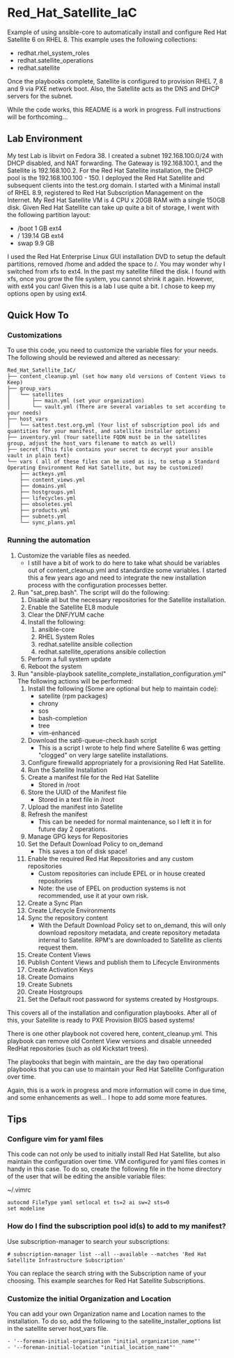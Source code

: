 # Red_Hat_Satellite_IaC

Example of using ansible-core to automatically install and configure Red Hat Satellite 6 on RHEL 8.  This example uses the following collections:

- redhat.rhel_system_roles
- redhat.satellite_operations
- redhat.satellite

Once the playbooks complete, Satellite is configured to provision RHEL 7, 8 and 9 via PXE network boot.  Also, the Satellite acts as the DNS and DHCP servers for the subnet.  

While the code works, this README is a work in progress.  Full instructions will be forthcoming...  

## Lab Environment

My test Lab is libvirt on Fedora 38.  I created a subnet 192.168.100.0/24 with DHCP disabled, and NAT forwarding.  The Gateway is 192.168.100.1, and the Satellite is 192.168.100.2.  For the Red Hat Satellite installation, the DHCP pool is the 192.168.100.100 - 150.  I deployed the Red Hat Satellite and subsequent clients into the test.org domain.  I started with a Minimal install of RHEL 8.9, registered to Red Hat Subscription Management on the Internet.  My Red Hat Satellite VM is 4 CPU x 20GB RAM with a single 150GB disk.  Given Red Hat Satellite can take up quite a bit of storage, I went with the following partition layout:

- /boot      1 GB ext4
- /     139.14 GB ext4
- swap     9.9 GB

I used the Red Hat Enterprise Linux GUI installation DVD to setup the default partitions, removed /home and added the space to /.  You may wonder why I switched from xfs to ext4.  In the past my satellite filled the disk.  I found with xfs, once you grow the file system, you cannot shrink it again.  However, with ext4 you can!  Given this is a lab I use quite a bit.  I chose to keep my options open by using ext4.

## Quick How To

### Customizations

To use this code, you need to customize the variable files for your needs.  The following should be reviewed and altered as necessary:

    Red_Hat_Satellite_IaC/
    ├── content_cleanup.yml (set how many old versions of Content Views to Keep)
    ├── group_vars
    │   └── satellites
    │       ├── main.yml (set your organization)
    │       └── vault.yml (There are several variables to set according to your needs)
    ├── host_vars
    │   └── sattest.test.org.yml (Your list of subscription pool ids and quantities for your manifest, and satellite installer options)
    ├── inventory.yml (Your satellite FQDN must be in the satellites group, adjust the host_vars filename to match as well)
    ├── secret (This file contains your secret to decrypt your ansible vault in plain text)
    └── vars ( all of these files can be used as is, to setup a Standard Operating Environment Red Hat Satellite, but may be customized)
        ├── actkeys.yml
        ├── content_views.yml
        ├── domains.yml
        ├── hostgroups.yml
        ├── lifecycles.yml
        ├── obsoletes.yml
        ├── products.yml
        ├── subnets.yml
        └── sync_plans.yml

### Running the automation

1. Customize the variable files as needed.
    - I still have a bit of work to do here to take what should be variables out of content_cleanup.yml and standardize some variables.  I started this a few years ago and need to integrate the new installation process with the configuration processes better.  
2. Run "sat_prep.bash".  The script will do the following:
    1. Disable all but the necessary repositories for the Satellite installation.
    2. Enable the Satellite EL8 module
    3. Clear the DNF/YUM cache
    4. Install the following:
        1. ansible-core
        2. RHEL System Roles
        3. redhat.satellite ansible collection
        4. redhat.satellite_operations ansible collection
    5. Perform a full system update
    6. Reboot the system
3. Run "ansible-playbook satellite_complete_installation_configuration.yml" The following actions will be performed:
    1. Install the following (Some are optional but help to maintain code):
        - satellite (rpm packages)
        - chrony
        - sos
        - bash-completion
        - tree
        - vim-enhanced
    2. Download the sat6-queue-check.bash script
        - This is a script I wrote to help find where Satellite 6 was getting "clogged" on very large satellite installations.
    3. Configure firewalld appropriately for a provisioning Red Hat Satellite.
    4. Run the Satellite Installation
    5. Create a manifest file for the Red Hat Satellite
        - Stored in /root
    6. Store the UUID of the Manifest file
        - Stored in a text file in /root
    7. Upload the manifest into Satellite
    8. Refresh the manifest
        - This can be needed for normal maintenance, so I left it in for future day 2 operations.
    9. Manage GPG keys for Repositories
    10. Set the Default Download Policy to on_demand
        - This saves a ton of disk space!
    11. Enable the required Red Hat Repositories and any custom repositories
        - Custom repositories can include EPEL or in house created repositories
        - Note: the use of EPEL on production systems is not recommended, use it at your own risk.
    12. Create a Sync Plan
    13. Create Lifecycle Environments
    14. Sync the repository content
        - With the Default Download Policy set to on_demand, this will only download repository metadata, and create repository metadata internal to Satellite.  RPM's are downloaded to Satellite as clients request them.  
    15. Create Content Views
    16. Publish Content Views and publish them to Lifecycle Environments
    17. Create Activation Keys
    18. Create Domains
    19. Create Subnets
    20. Create Hostgroups
    21. Set the Default root password for systems created by Hostgroups.  

This covers all of the installation and configuration playbooks.  After all of this, your Satellite is ready to PXE Provision BIOS based systems!  

There is one other playbook not covered here, content_cleanup.yml.  This playbook can remove old Content View versions and disable unneeded RedHat repositories (such as old Kickstart trees).

The playbooks that begin with maintain_ are the day two operational playbooks that you can use to maintain your Red Hat Satellite Configuration over time.  

Again, this is a work in progress and more information will come in due time, and some enhancements as well... I hope to add some more features.  

## Tips

### Configure vim for yaml files

This code can not only be used to initially install Red Hat Satellite, but also maintain the configuration over time.  VIM configured for yaml files comes in handy in this case.  To do so, create the following file in the home directory of the user that will be editing the ansible variable files:

~/.vimrc

    autocmd FileType yaml setlocal et ts=2 ai sw=2 sts=0
    set modeline

### How do I find the subscription pool id(s) to add to my manifest?

Use subscription-manager to search your subscriptions:

    # subscription-manager list --all --available --matches 'Red Hat Satellite Infrastructure Subscription'

You can replace the search string with the Subscription name of your choosing.  This example searches for Red Hat Satellite Subscriptions.

### Customize the initial Organization and Location

You can add your own Organization name and Location names to the installation.  To do so, add the following to the satellite_installer_options list in the satellite server host_vars file.

    - '--foreman-initial-organization "initial_organization_name"'
    - '--foreman-initial-location "initial_location_name"'
